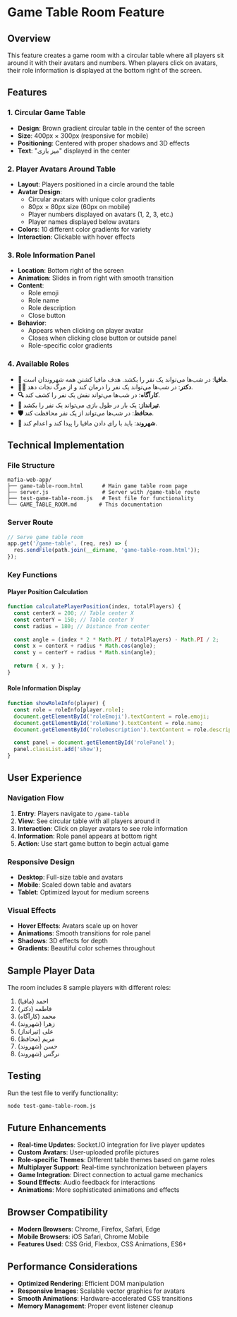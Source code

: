 # Game Table Room Feature

## Overview
This feature creates a game room with a circular table where all players sit around it with their avatars and numbers. When players click on avatars, their role information is displayed at the bottom right of the screen.

## Features

### 1. Circular Game Table
- **Design**: Brown gradient circular table in the center of the screen
- **Size**: 400px × 300px (responsive for mobile)
- **Positioning**: Centered with proper shadows and 3D effects
- **Text**: "میز بازی" displayed in the center

### 2. Player Avatars Around Table
- **Layout**: Players positioned in a circle around the table
- **Avatar Design**: 
  - Circular avatars with unique color gradients
  - 80px × 80px size (60px on mobile)
  - Player numbers displayed on avatars (1, 2, 3, etc.)
  - Player names displayed below avatars
- **Colors**: 10 different color gradients for variety
- **Interaction**: Clickable with hover effects

### 3. Role Information Panel
- **Location**: Bottom right of the screen
- **Animation**: Slides in from right with smooth transition
- **Content**:
  - Role emoji
  - Role name
  - Role description
  - Close button
- **Behavior**: 
  - Appears when clicking on player avatar
  - Closes when clicking close button or outside panel
  - Role-specific color gradients

### 4. Available Roles
- **🦹 مافیا**: در شب‌ها می‌تواند یک نفر را بکشد. هدف مافیا کشتن همه شهروندان است.
- **👨‍⚕️ دکتر**: در شب‌ها می‌تواند یک نفر را درمان کند و از مرگ نجات دهد.
- **🔍 کارآگاه**: در شب‌ها می‌تواند نقش یک نفر را کشف کند.
- **🎯 تیرانداز**: یک بار در طول بازی می‌تواند یک نفر را بکشد.
- **🛡️ محافظ**: در شب‌ها می‌تواند از یک نفر محافظت کند.
- **👤 شهروند**: باید با رای دادن مافیا را پیدا کند و اعدام کند.

## Technical Implementation

### File Structure
```
mafia-web-app/
├── game-table-room.html      # Main game table room page
├── server.js                 # Server with /game-table route
├── test-game-table-room.js   # Test file for functionality
└── GAME_TABLE_ROOM.md       # This documentation
```

### Server Route
```javascript
// Serve game table room
app.get('/game-table', (req, res) => {
  res.sendFile(path.join(__dirname, 'game-table-room.html'));
});
```

### Key Functions

#### Player Position Calculation
```javascript
function calculatePlayerPosition(index, totalPlayers) {
  const centerX = 200; // Table center X
  const centerY = 150; // Table center Y
  const radius = 180; // Distance from center
  
  const angle = (index * 2 * Math.PI / totalPlayers) - Math.PI / 2;
  const x = centerX + radius * Math.cos(angle);
  const y = centerY + radius * Math.sin(angle);
  
  return { x, y };
}
```

#### Role Information Display
```javascript
function showRoleInfo(player) {
  const role = roleInfo[player.role];
  document.getElementById('roleEmoji').textContent = role.emoji;
  document.getElementById('roleName').textContent = role.name;
  document.getElementById('roleDescription').textContent = role.description;
  
  const panel = document.getElementById('rolePanel');
  panel.classList.add('show');
}
```

## User Experience

### Navigation Flow
1. **Entry**: Players navigate to `/game-table`
2. **View**: See circular table with all players around it
3. **Interaction**: Click on player avatars to see role information
4. **Information**: Role panel appears at bottom right
5. **Action**: Use start game button to begin actual game

### Responsive Design
- **Desktop**: Full-size table and avatars
- **Mobile**: Scaled down table and avatars
- **Tablet**: Optimized layout for medium screens

### Visual Effects
- **Hover Effects**: Avatars scale up on hover
- **Animations**: Smooth transitions for role panel
- **Shadows**: 3D effects for depth
- **Gradients**: Beautiful color schemes throughout

## Sample Player Data
The room includes 8 sample players with different roles:
1. احمد (مافیا)
2. فاطمه (دکتر)
3. محمد (کارآگاه)
4. زهرا (شهروند)
5. علی (تیرانداز)
6. مریم (محافظ)
7. حسن (شهروند)
8. نرگس (شهروند)

## Testing
Run the test file to verify functionality:
```bash
node test-game-table-room.js
```

## Future Enhancements
- **Real-time Updates**: Socket.IO integration for live player updates
- **Custom Avatars**: User-uploaded profile pictures
- **Role-specific Themes**: Different table themes based on game roles
- **Multiplayer Support**: Real-time synchronization between players
- **Game Integration**: Direct connection to actual game mechanics
- **Sound Effects**: Audio feedback for interactions
- **Animations**: More sophisticated animations and effects

## Browser Compatibility
- **Modern Browsers**: Chrome, Firefox, Safari, Edge
- **Mobile Browsers**: iOS Safari, Chrome Mobile
- **Features Used**: CSS Grid, Flexbox, CSS Animations, ES6+

## Performance Considerations
- **Optimized Rendering**: Efficient DOM manipulation
- **Responsive Images**: Scalable vector graphics for avatars
- **Smooth Animations**: Hardware-accelerated CSS transitions
- **Memory Management**: Proper event listener cleanup 